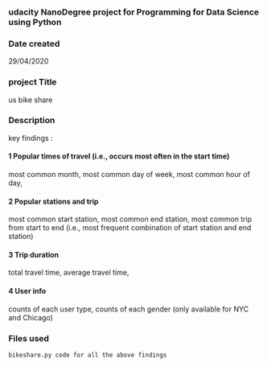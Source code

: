 ### udacity NanoDegree project for Programming for Data Science using Python 
### Date created
  29/04/2020
### project Title
  us bike share
### Description  
  key findings : 
  
  #### 1 Popular times of travel (i.e., occurs most often in the start time) 
  most common month,
  most common day of week,
  most common hour of day,

  #### 2 Popular stations and trip
  most common start station,
  most common end station,
  most common trip from start to end (i.e., most frequent combination of start station and end station)

  #### 3 Trip duration
  total travel time,
  average travel time,
  
  #### 4 User info
  counts of each user type,
  counts of each gender (only available for NYC and Chicago)
 
 ### Files used
    bikeshare.py code for all the above findings
  
